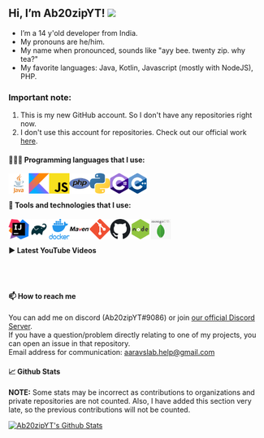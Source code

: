 ## Hi, I’m Ab20zipYT! <img src="https://media.giphy.com/media/hvRJCLFzcasrR4ia7z/giphy.gif" width="3%"></a>
- I’m a 14 y'old developer from India.
- My pronouns are he/him.
- My name when pronounced, sounds like "ayy bee. twenty zip. why tea?"
- My favorite languages: Java, Kotlin, Javascript (mostly with NodeJS), PHP.

### Important note:
1. This is my new GitHub account. So I don't have any repositories right now.
2. I don't use this account for repositories. Check out our official work [here](https://github.com/aaravslab).

#### 👩🏾‍💻 Programming languages that I use:

[<img align="left" alt="Java" width="40px" src="assets/lang/java.png">](https://java.com/)
[<img align="left" alt="Kotlin" width="40px" src="assets/lang/kotlin.png">](https://kotlinlang.org/)
[<img align="left" alt="Javascript" width="40px" src="assets/lang/js.png">](https://en.wikipedia.org/wiki/JavaScript)
[<img align="left" alt="PHP" width="40px" src="assets/lang/php.png">](https://www.php.net/)
[<img align="left" alt="Python" width="40px" src="assets/lang/python.png">](https://www.python.org/)
[<img align="left" alt="C#" width="36px" height="40px" src="assets/lang/csharp.png">](https://en.wikipedia.org/wiki/C_Sharp_(programming_language))
[<img align="left" alt="C++" width="36px" height="40px" src="assets/lang/c++.png">](https://en.wikipedia.org/wiki/C%2B%2B)

<br/>
<br/>

#### 🌠 Tools and technologies that I use:

[<img align="left" alt="IntelliJ IDEA" width="40px" src="assets/tools/intellij.png">](https://www.jetbrains.com/idea/)
[<img align="left" alt="Gradle" width="40px" src="assets/tools/gradle.png">](https://gradle.org/)
[<img align="left" alt="Docker" width="40px" src="assets/tools/docker.png">](https://www.docker.com/)
[<img align="left" alt="Maven" width="40px" src="assets/tools/maven.png">](https://maven.apache.org/)
[<img align="left" alt="Git" width="40px" src="assets/tools/git.png">](https://git-scm.com/)
[<img align="left" alt="Github" width="40px" src="assets/tools/github.png">](https://github.com/)
[<img align="left" alt="NodeJS" width="40px" src="assets/tools/nodejs.png">](https://nodejs.org/en/)
[<img align="left" alt="MongoDB" width="40px" src="assets/tools/mongodb.png">](https://www.mongodb.com/)

<br/>
<br/>

#### ▶️ Latest YouTube Videos
<!-- YouTube:START -->
<!-- YouTube:END -->

<br/>
<br/>

#### 📫 How to reach me
You can add me on discord (Ab20zipYT#9086) or join [our official Discord Server](https://discord.gg/jsSGFeR).<br/>
If you have a question/problem directly relating to one of my projects, you can open an issue in that repository.<br/>
Email address for communication: [aaravslab.help@gmail.com](mailto:aaravslab.help@gmail.com)

#### 📈 Github Stats

**NOTE:** Some stats may be incorrect as contributions to organizations
and private repositories are not counted. Also, I have added this section
very late, so the previous contributions will not be counted.

[![Ab20zipYT's Github Stats](https://github-readme-stats.vercel.app/api?username=Ab20zipYT&count_private=true&show_icons=true&custom_title=Ab20zipYT's%20GitHub%20Stats&include_all_commits=true)](https://github.com/Ab20zipYT/ab20zipyt)
